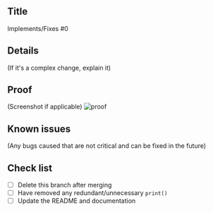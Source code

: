 ## Title

Implements/Fixes #0

## Details
(If it's a complex change, explain it)

## Proof
(Screenshot if applicable)
![proof](https://i.gyazo.com/GIF_ID.gif)

## Known issues
(Any bugs caused that are not critical and can be fixed in the future)

## Check list
- [ ] Delete this branch after merging
- [ ] Have removed any redundant/unnecessary `print()`
- [ ] Update the README and documentation
